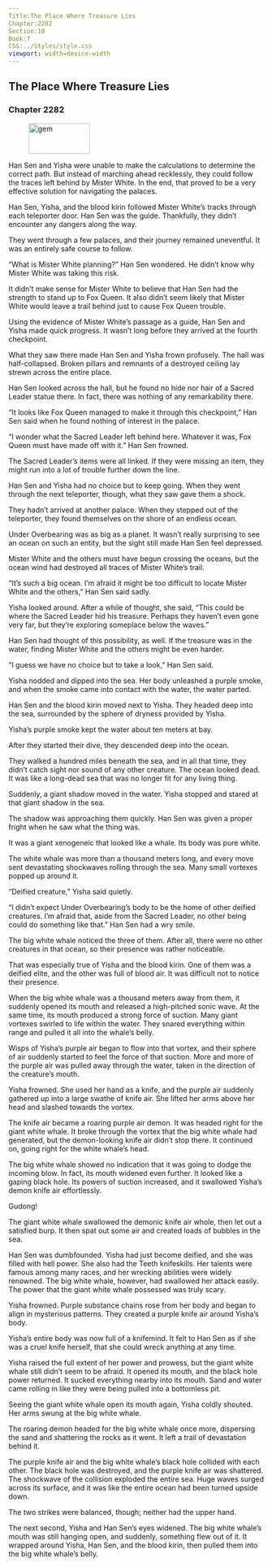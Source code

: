 ```yaml
---
Title:The Place Where Treasure Lies 
Chapter:2282 
Section:10 
Book:7 
CSS:../Styles/style.css 
viewport: width=device-width
---
```

  
## The Place Where Treasure Lies
### Chapter 2282
  
<figure>
	<img src="../Images/gem.gif" alt="gem" id="gem" width="120" height="60" />
</figure>
  

  
Han Sen and Yisha were unable to make the calculations to determine the correct path. But instead of marching ahead recklessly, they could follow the traces left behind by Mister White. In the end, that proved to be a very effective solution for navigating the palaces.

Han Sen, Yisha, and the blood kirin followed Mister White’s tracks through each teleporter door. Han Sen was the guide. Thankfully, they didn’t encounter any dangers along the way.

They went through a few palaces, and their journey remained uneventful. It was an entirely safe course to follow.

“What is Mister White planning?” Han Sen wondered. He didn’t know why Mister White was taking this risk.

It didn’t make sense for Mister White to believe that Han Sen had the strength to stand up to Fox Queen. It also didn’t seem likely that Mister White would leave a trail behind just to cause Fox Queen trouble.

Using the evidence of Mister White’s passage as a guide, Han Sen and Yisha made quick progress. It wasn’t long before they arrived at the fourth checkpoint.

What they saw there made Han Sen and Yisha frown profusely. The hall was half-collapsed. Broken pillars and remnants of a destroyed ceiling lay strewn across the entire place.

Han Sen looked across the hall, but he found no hide nor hair of a Sacred Leader statue there. In fact, there was nothing of any remarkability there.

“It looks like Fox Queen managed to make it through this checkpoint,” Han Sen said when he found nothing of interest in the palace.

“I wonder what the Sacred Leader left behind here. Whatever it was, Fox Queen must have made off with it.” Han Sen frowned.

The Sacred Leader’s items were all linked. If they were missing an item, they might run into a lot of trouble further down the line.

Han Sen and Yisha had no choice but to keep going. When they went through the next teleporter, though, what they saw gave them a shock.

They hadn’t arrived at another palace. When they stepped out of the teleporter, they found themselves on the shore of an endless ocean.

Under Overbearing was as big as a planet. It wasn’t really surprising to see an ocean on such an entity, but the sight still made Han Sen feel depressed.

Mister White and the others must have begun crossing the oceans, but the ocean wind had destroyed all traces of Mister White’s trail.

“It’s such a big ocean. I’m afraid it might be too difficult to locate Mister White and the others,” Han Sen said sadly.

Yisha looked around. After a while of thought, she said, “This could be where the Sacred Leader hid his treasure. Perhaps they haven’t even gone very far, but they’re exploring someplace below the waves.”

Han Sen had thought of this possibility, as well. If the treasure was in the water, finding Mister White and the others might be even harder.

“I guess we have no choice but to take a look,” Han Sen said.

Yisha nodded and dipped into the sea. Her body unleashed a purple smoke, and when the smoke came into contact with the water, the water parted.

Han Sen and the blood kirin moved next to Yisha. They headed deep into the sea, surrounded by the sphere of dryness provided by Yisha.

Yisha’s purple smoke kept the water about ten meters at bay.

After they started their dive, they descended deep into the ocean.

They walked a hundred miles beneath the sea, and in all that time, they didn’t catch sight nor sound of any other creature. The ocean looked dead. It was like a long-dead sea that was no longer fit for any living thing.

Suddenly, a giant shadow moved in the water. Yisha stopped and stared at that giant shadow in the sea.

The shadow was approaching them quickly. Han Sen was given a proper fright when he saw what the thing was.

It was a giant xenogeneic that looked like a whale. Its body was pure white.

The white whale was more than a thousand meters long, and every move sent devastating shockwaves rolling through the sea. Many small vortexes popped up around it.

“Deified creature,” Yisha said quietly.

“I didn’t expect Under Overbearing’s body to be the home of other deified creatures. I’m afraid that, aside from the Sacred Leader, no other being could do something like that.” Han Sen had a wry smile.

The big white whale noticed the three of them. After all, there were no other creatures in that ocean, so their presence was rather noticeable.

That was especially true of Yisha and the blood kirin. One of them was a deified elite, and the other was full of blood air. It was difficult not to notice their presence.

When the big white whale was a thousand meters away from them, it suddenly opened its mouth and released a high-pitched sonic wave. At the same time, its mouth produced a strong force of suction. Many giant vortexes swirled to life within the water. They snared everything within range and pulled it all into the whale’s belly.

Wisps of Yisha’s purple air began to flow into that vortex, and their sphere of air suddenly started to feel the force of that suction. More and more of the purple air was pulled away through the water, taken in the direction of the creature’s mouth.

Yisha frowned. She used her hand as a knife, and the purple air suddenly gathered up into a large swathe of knife air. She lifted her arms above her head and slashed towards the vortex.

The knife air became a roaring purple air demon. It was headed right for the giant white whale. It broke through the vortex that the big white whale had generated, but the demon-looking knife air didn’t stop there. It continued on, going right for the white whale’s head.

The big white whale showed no indication that it was going to dodge the incoming blow. In fact, its mouth widened even further. It looked like a gaping black hole. Its powers of suction increased, and it swallowed Yisha’s demon knife air effortlessly.

Gudong!

The giant white whale swallowed the demonic knife air whole, then let out a satisfied burp. It then spat out some air and created loads of bubbles in the sea.

Han Sen was dumbfounded. Yisha had just become deified, and she was filled with hell power. She also had the Teeth knifeskills. Her talents were famous among many races, and her wrecking abilities were widely renowned. The big white whale, however, had swallowed her attack easily. The power that the giant white whale possessed was truly scary.

Yisha frowned. Purple substance chains rose from her body and began to align in mysterious patterns. They created a purple knife air around Yisha’s body.

Yisha’s entire body was now full of a knifemind. It felt to Han Sen as if she was a cruel knife herself, that she could wreck anything at any time.

Yisha raised the full extent of her power and prowess, but the giant white whale still didn’t seem to be afraid. It opened its mouth, and the black hole power returned. It sucked everything nearby into its mouth. Sand and water came rolling in like they were being pulled into a bottomless pit.

Seeing the giant white whale open its mouth again, Yisha coldly shouted. Her arms swung at the big white whale.

The roaring demon headed for the big white whale once more, dispersing the sand and shattering the rocks as it went. It left a trail of devastation behind it.

The purple knife air and the big white whale’s black hole collided with each other. The black hole was destroyed, and the purple knife air was shattered. The shockwave of the collision exploded the entire sea. Huge waves surged across its surface, and it was like the entire ocean had been turned upside down.

The two strikes were balanced, though; neither had the upper hand.

The next second, Yisha and Han Sen’s eyes widened. The big white whale’s mouth was still hanging open, and suddenly, something flew out of it. It wrapped around Yisha, Han Sen, and the blood kirin, then pulled them into the big white whale’s belly.